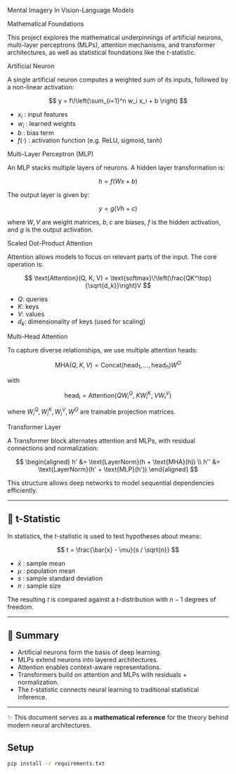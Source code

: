 Mental Imagery In Vision-Language Models

Mathematical Foundations

This project explores the mathematical underpinnings of artificial neurons, multi-layer perceptrons (MLPs), attention mechanisms, and transformer architectures, as well as statistical foundations like the $t$-statistic.

Artificial Neuron

A single artificial neuron computes a weighted sum of its inputs, followed by a non-linear activation:

$$
y = f\!\left(\sum_{i=1}^n w_i x_i + b \right)
$$

- $x_i$ : input features  
- $w_i$ : learned weights  
- $b$ : bias term  
- $f(\cdot)$ : activation function (e.g. ReLU, sigmoid, tanh)

Multi-Layer Perceptron (MLP)

An MLP stacks multiple layers of neurons. A hidden layer transformation is:

$$
h = f(Wx + b)
$$

The output layer is given by:

$$
y = g(Vh + c)
$$

where $W, V$ are weight matrices, $b, c$ are biases, $f$ is the hidden activation, and $g$ is the output activation.

Scaled Dot-Product Attention

Attention allows models to focus on relevant parts of the input. The core operation is:

$$
\text{Attention}(Q, K, V) = \text{softmax}\!\left(\frac{QK^\top}{\sqrt{d_k}}\right)V
$$

- $Q$: queries  
- $K$: keys  
- $V$: values  
- $d_k$: dimensionality of keys (used for scaling)

 Multi-Head Attention

To capture diverse relationships, we use multiple attention heads:

$$
\text{MHA}(Q,K,V) = \text{Concat}(\text{head}_1, \dots, \text{head}_h) W^O
$$

with

$$
\text{head}_i = \text{Attention}(QW_i^Q, \; KW_i^K, \; VW_i^V)
$$

where $W_i^Q, W_i^K, W_i^V, W^O$ are trainable projection matrices.


Transformer Layer

A Transformer block alternates attention and MLPs, with residual connections and normalization:

$$
\begin{aligned}
h' &= \text{LayerNorm}(h + \text{MHA}(h)) \\
h'' &= \text{LayerNorm}(h' + \text{MLP}(h'))
\end{aligned}
$$

This structure allows deep networks to model sequential dependencies efficiently.

---

## 🔹 t-Statistic

In statistics, the $t$-statistic is used to test hypotheses about means:

$$
t = \frac{\bar{x} - \mu}{s / \sqrt{n}}
$$

- $\bar{x}$ : sample mean  
- $\mu$ : population mean  
- $s$ : sample standard deviation  
- $n$ : sample size  

The resulting $t$ is compared against a $t$-distribution with $n-1$ degrees of freedom.

---

## 📖 Summary

- Artificial neurons form the basis of deep learning.  
- MLPs extend neurons into layered architectures.  
- Attention enables context-aware representations.  
- Transformers build on attention and MLPs with residuals + normalization.  
- The $t$-statistic connects neural learning to traditional statistical inference.  

---

✨ This document serves as a **mathematical reference** for the theory behind modern neural architectures.

## Setup
```bash
pip install -r requirements.txt
